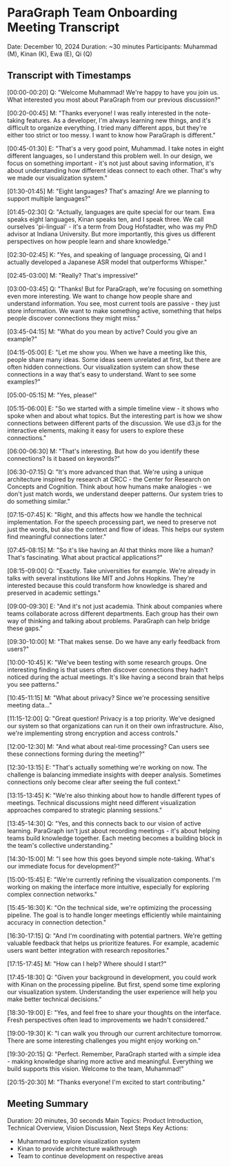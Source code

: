 # ParaGraph Team Onboarding Meeting Transcript
Date: December 10, 2024
Duration: ~30 minutes
Participants: Muhammad (M), Kinan (K), Ewa (E), Qi (Q)

## Transcript with Timestamps

[00:00-00:20] Q: "Welcome Muhammad! We're happy to have you join us. What interested you most about ParaGraph from our previous discussion?"

[00:20-00:45] M: "Thanks everyone! I was really interested in the note-taking features. As a developer, I'm always learning new things, and it's difficult to organize everything. I tried many different apps, but they're either too strict or too messy. I want to know how ParaGraph is different."

[00:45-01:30] E: "That's a very good point, Muhammad. I take notes in eight different languages, so I understand this problem well. In our design, we focus on something important - it's not just about saving information, it's about understanding how different ideas connect to each other. That's why we made our visualization system."

[01:30-01:45] M: "Eight languages? That's amazing! Are we planning to support multiple languages?"

[01:45-02:30] Q: "Actually, languages are quite special for our team. Ewa speaks eight languages, Kinan speaks ten, and I speak three. We call ourselves 'pi-lingual' - it's a term from Doug Hofstadter, who was my PhD advisor at Indiana University. But more importantly, this gives us different perspectives on how people learn and share knowledge."

[02:30-02:45] K: "Yes, and speaking of language processing, Qi and I actually developed a Japanese ASR model that outperforms Whisper."

[02:45-03:00] M: "Really? That's impressive!"

[03:00-03:45] Q: "Thanks! But for ParaGraph, we're focusing on something even more interesting. We want to change how people share and understand information. You see, most current tools are passive - they just store information. We want to make something active, something that helps people discover connections they might miss."

[03:45-04:15] M: "What do you mean by active? Could you give an example?"

[04:15-05:00] E: "Let me show you. When we have a meeting like this, people share many ideas. Some ideas seem unrelated at first, but there are often hidden connections. Our visualization system can show these connections in a way that's easy to understand. Want to see some examples?"

[05:00-05:15] M: "Yes, please!"

[05:15-06:00] E: "So we started with a simple timeline view - it shows who spoke when and about what topics. But the interesting part is how we show connections between different parts of the discussion. We use d3.js for the interactive elements, making it easy for users to explore these connections."

[06:00-06:30] M: "That's interesting. But how do you identify these connections? Is it based on keywords?"

[06:30-07:15] Q: "It's more advanced than that. We're using a unique architecture inspired by research at CRCC - the Center for Research on Concepts and Cognition. Think about how humans make analogies - we don't just match words, we understand deeper patterns. Our system tries to do something similar."

[07:15-07:45] K: "Right, and this affects how we handle the technical implementation. For the speech processing part, we need to preserve not just the words, but also the context and flow of ideas. This helps our system find meaningful connections later."

[07:45-08:15] M: "So it's like having an AI that thinks more like a human? That's fascinating. What about practical applications?"

[08:15-09:00] Q: "Exactly. Take universities for example. We're already in talks with several institutions like MIT and Johns Hopkins. They're interested because this could transform how knowledge is shared and preserved in academic settings."

[09:00-09:30] E: "And it's not just academia. Think about companies where teams collaborate across different departments. Each group has their own way of thinking and talking about problems. ParaGraph can help bridge these gaps."

[09:30-10:00] M: "That makes sense. Do we have any early feedback from users?"

[10:00-10:45] K: "We've been testing with some research groups. One interesting finding is that users often discover connections they hadn't noticed during the actual meetings. It's like having a second brain that helps you see patterns."

[10:45-11:15] M: "What about privacy? Since we're processing sensitive meeting data..."

[11:15-12:00] Q: "Great question! Privacy is a top priority. We've designed our system so that organizations can run it on their own infrastructure. Also, we're implementing strong encryption and access controls."

[12:00-12:30] M: "And what about real-time processing? Can users see these connections forming during the meeting?"

[12:30-13:15] E: "That's actually something we're working on now. The challenge is balancing immediate insights with deeper analysis. Sometimes connections only become clear after seeing the full context."

[13:15-13:45] K: "We're also thinking about how to handle different types of meetings. Technical discussions might need different visualization approaches compared to strategic planning sessions."

[13:45-14:30] Q: "Yes, and this connects back to our vision of active learning. ParaGraph isn't just about recording meetings - it's about helping teams build knowledge together. Each meeting becomes a building block in the team's collective understanding."

[14:30-15:00] M: "I see how this goes beyond simple note-taking. What's our immediate focus for development?"

[15:00-15:45] E: "We're currently refining the visualization components. I'm working on making the interface more intuitive, especially for exploring complex connection networks."

[15:45-16:30] K: "On the technical side, we're optimizing the processing pipeline. The goal is to handle longer meetings efficiently while maintaining accuracy in connection detection."

[16:30-17:15] Q: "And I'm coordinating with potential partners. We're getting valuable feedback that helps us prioritize features. For example, academic users want better integration with research repositories."

[17:15-17:45] M: "How can I help? Where should I start?"

[17:45-18:30] Q: "Given your background in development, you could work with Kinan on the processing pipeline. But first, spend some time exploring our visualization system. Understanding the user experience will help you make better technical decisions."

[18:30-19:00] E: "Yes, and feel free to share your thoughts on the interface. Fresh perspectives often lead to improvements we hadn't considered."

[19:00-19:30] K: "I can walk you through our current architecture tomorrow. There are some interesting challenges you might enjoy working on."

[19:30-20:15] Q: "Perfect. Remember, ParaGraph started with a simple idea - making knowledge sharing more active and meaningful. Everything we build supports this vision. Welcome to the team, Muhammad!"

[20:15-20:30] M: "Thanks everyone! I'm excited to start contributing."

## Meeting Summary
Duration: 20 minutes, 30 seconds
Main Topics: Product Introduction, Technical Overview, Vision Discussion, Next Steps
Key Actions: 
- Muhammad to explore visualization system
- Kinan to provide architecture walkthrough
- Team to continue development on respective areas